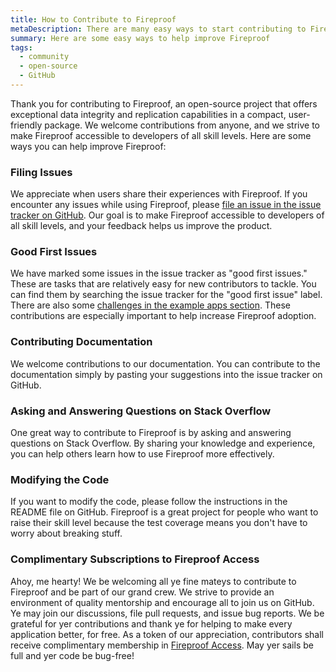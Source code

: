 ```yaml
---
title: How to Contribute to Fireproof
metaDescription: There are many easy ways to start contributing to Fireproof
summary: Here are some easy ways to help improve Fireproof
tags:
  - community
  - open-source
  - GitHub
---
```

Thank you for contributing to Fireproof, an open-source project that offers exceptional data integrity and replication capabilities in a compact, user-friendly package. We welcome contributions from anyone, and we strive to make Fireproof accessible to developers of all skill levels. Here are some ways you can help improve Fireproof:

### Filing Issues

We appreciate when users share their experiences with Fireproof. If you encounter any issues while using Fireproof, please [file an issue in the issue tracker on GitHub](https://github.com/fireproof-storage/fireproof/issues). Our goal is to make Fireproof accessible to developers of all skill levels, and your feedback helps us improve the product.

### Good First Issues

We have marked some issues in the issue tracker as "good first issues." These are tasks that are relatively easy for new contributors to tackle. You can find them by searching the issue tracker for the "good first issue" label. There are also some [challenges in the example apps section](https://github.com/orgs/fireproof-storage/projects/3). These contributions are especially important to help increase Fireproof adoption.

### Contributing Documentation

We welcome contributions to our documentation. You can contribute to the documentation simply by pasting your suggestions into the issue tracker on GitHub.

### Asking and Answering Questions on Stack Overflow

One great way to contribute to Fireproof is by asking and answering questions on Stack Overflow. By sharing your knowledge and experience, you can help others learn how to use Fireproof more effectively.

### Modifying the Code

If you want to modify the code, please follow the instructions in the README file on GitHub. Fireproof is a great project for people who want to raise their skill level because the test coverage means you don't have to worry about breaking stuff.

### Complimentary Subscriptions to Fireproof Access

Ahoy, me hearty! We be welcoming all ye fine mateys to contribute to Fireproof and be part of our grand crew. We strive to provide an environment of quality mentorship and encourage all to join us on GitHub. Ye may join our discussions, file pull requests, and issue bug reports. We be grateful for yer contributions and thank ye for helping to make every application better, for free. As a token of our appreciation, contributors shall receive complimentary membership in [Fireproof Access](/pricing/). May yer sails be full and yer code be bug-free!

